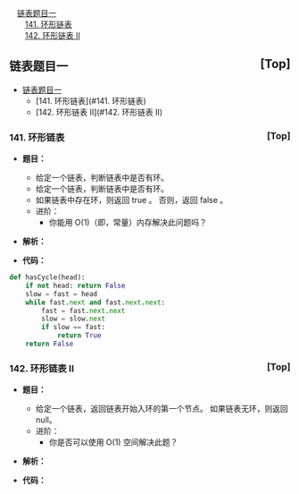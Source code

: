 <a name="index"></a>
&emsp;<a href="#0">链表题目一</a>  
&emsp;&emsp;<a href="#1">141. 环形链表</a>  
&emsp;&emsp;<a href="#2">142. 环形链表 II</a>  

## <a name="0">链表题目一</a><a style="float:right;text-decoration:none;" href="#index">[Top]</a>

* [链表题目一](#链表题目一)
	* [141. 环形链表](#141. 环形链表)
	* [142. 环形链表 II](#142. 环形链表 II)

### <a name="1">141. 环形链表</a><a style="float:right;text-decoration:none;" href="#index">[Top]</a>
+ **题目：**
	+ 给定一个链表，判断链表中是否有环。
	+ 给定一个链表，判断链表中是否有环。
	+ 如果链表中存在环，则返回 true 。 否则，返回 false 。
	+ 进阶：
		+ 你能用 O(1)（即，常量）内存解决此问题吗？
+ **解析：**

+ **代码：**
```python
def hasCycle(head):
    if not head: return False
    slow = fast = head
    while fast.next and fast.next.next:
        fast = fast.next.next
        slow = slow.next
        if slow == fast:
            return True
    return False
```

### <a name="2">142. 环形链表 II</a><a style="float:right;text-decoration:none;" href="#index">[Top]</a>
+ **题目：**
	+ 给定一个链表，返回链表开始入环的第一个节点。 如果链表无环，则返回 null。
	+ 进阶：
		+ 你是否可以使用 O(1) 空间解决此题？
	
+ **解析：**

+ **代码：**